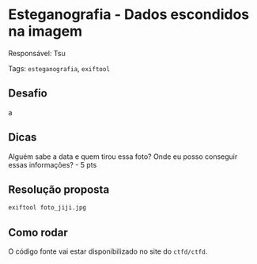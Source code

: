 # Esteganografia - Dados escondidos na imagem

Responsável: Tsu

Tags: `esteganografia`, `exiftool`

## Desafio

a

## Dicas

Alguém sabe a data e quem tirou essa foto? Onde eu posso conseguir essas informações? - 5 pts

## Resolução proposta


```sh
exiftool foto_jiji.jpg
```

## Como rodar

O código fonte vai estar disponibilizado no site do `ctfd/ctfd`.
